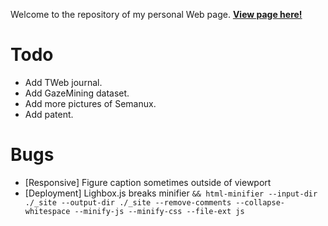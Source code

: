 Welcome to the repository of my personal Web page. [**View page here!**](https://raphaelmenges.github.io)

# Todo
- Add TWeb journal.
- Add GazeMining dataset.
- Add more pictures of Semanux.
- Add patent.

# Bugs
- [Responsive] Figure caption sometimes outside of viewport
- [Deployment] Lighbox.js breaks minifier `&& html-minifier --input-dir ./_site --output-dir ./_site --remove-comments --collapse-whitespace --minify-js --minify-css --file-ext js`
